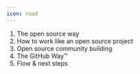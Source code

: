 ```yaml
---
icon: road
---
```


1. The open source way
2. How to work like an open source project
3. Open source community building
4. The GitHub Way&trade;
5. Flow & next steps
